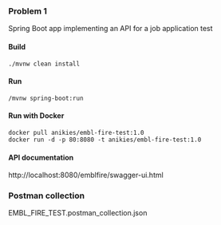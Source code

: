 ### Problem 1  
Spring Boot app implementing an API for a job application test  

#### Build  
```
./mvnw clean install
```

#### Run  
```
/mvnw spring-boot:run
```

#### Run with Docker  
 ```
 docker pull anikies/embl-fire-test:1.0
 docker run -d -p 80:8080 -t anikies/embl-fire-test:1.0
 ```  

#### API documentation   
  http://localhost:8080/emblfire/swagger-ui.html

### Postman collection
  EMBL_FIRE_TEST.postman_collection.json
